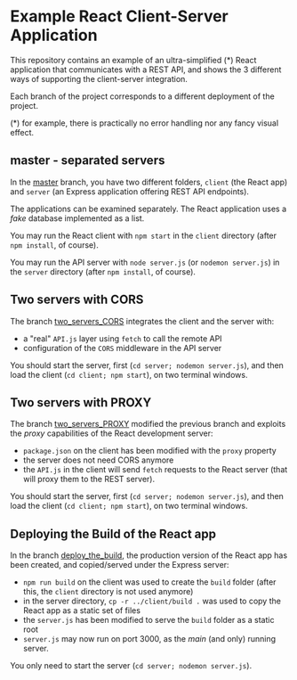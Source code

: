 # Example React Client-Server Application

This repository contains an example of an ultra-simplified (*) React application that communicates with a REST API, and shows the 3 different ways of supporting the client-server integration.

Each branch of the project corresponds to a different deployment of the project.

(*) for example, there is practically no error handling nor any fancy visual effect.

## master - separated servers

In the [master](https://github.com/polito-WA1-2020/client-server-example/tree/master) branch, you have two different folders, `client` (the React app) and `server` (an Express application offering REST API endpoints).

The applications can be examined separately. The React application uses a _fake_ database implemented as a list.

You may run the React client with `npm start` in the `client` directory (after `npm install`, of course).

You may run the API server with `node server.js` (or `nodemon server.js`) in the `server` directory (after `npm install`, of course).


## Two servers with CORS

The branch [two_servers_CORS](https://github.com/polito-WA1-2020/client-server-example/tree/two_servers_CORS) integrates the client and the server with:

 * a "real" `API.js` layer using `fetch` to call the remote API
 * configuration of the `CORS` middleware in the API server

You should start the server, first (`cd server; nodemon server.js`), and then load the client (`cd client; npm start`), on two terminal windows.

## Two servers with PROXY

The branch [two_servers_PROXY](https://github.com/polito-WA1-2020/client-server-example/tree/two_servers_PROXY) modified the previous branch and exploits the _proxy_ capabilities of the React development server:

 * `package.json` on the client has been modified with the `proxy` property
 * the server does not need CORS anymore
 * the `API.js` in the client will send `fetch` requests to the React server (that will proxy them to the REST server).

 You should start the server, first (`cd server; nodemon server.js`), and then load the client (`cd client; npm start`), on two terminal windows.

## Deploying the Build of the React app

In the branch [deploy_the_build](https://github.com/polito-WA1-2020/client-server-example/tree/deploy_the_build), the production version of the React app has been created, and copied/served under the Express server:

 * `npm run build` on the client was used to create the `build` folder (after this, the `client` directory is not used anymore)
 * in the server directory, `cp -r ../client/build .` was used to copy the React app as a static set of files
 * the `server.js` has been modified to serve the `build` folder as a static root
 * `server.js` may now run on port 3000, as the _main_ (and only) running server.

 You only need to start the server (`cd server; nodemon server.js`).
